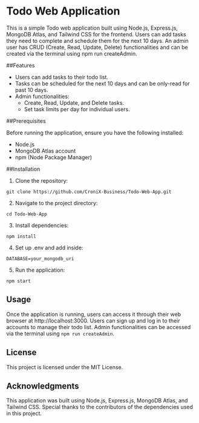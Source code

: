 # Todo Web Application

This is a simple Todo web application built using Node.js, Express.js, MongoDB Atlas, and Tailwind CSS for the frontend. Users can add tasks they need to complete and schedule them for the next 10 days. An admin user has CRUD (Create, Read, Update, Delete) functionalities and can be created via the terminal using npm run createAdmin.

##Features

- Users can add tasks to their todo list.
- Tasks can be scheduled for the next 10 days and can be only-read for past 10 days.
- Admin functionalities:
  - Create, Read, Update, and Delete tasks.
  - Set task limits per day for individual users.

##Prerequisites

Before running the application, ensure you have the following installed:

- Node.js
- MongoDB Atlas account
- npm (Node Package Manager)
  
##Installation

1. Clone the repository:
```
git clone https://github.com/CroniX-Business/Todo-Web-App.git
```
2. Navigate to the project directory:
```
cd Todo-Web-App
```
3. Install dependencies:
```
npm install
```
4. Set up .env and add inside:
```
DATABASE=your_mongodb_uri
```
5. Run the application:
```
npm start
```

## Usage

Once the application is running, users can access it through their web browser at http://localhost:3000.
Users can sign up and log in to their accounts to manage their todo list.
Admin functionalities can be accessed via the terminal using ```npm run createAdmin```.

## License

This project is licensed under the MIT License.

## Acknowledgments

This application was built using Node.js, Express.js, MongoDB Atlas, and Tailwind CSS.
Special thanks to the contributors of the dependencies used in this project.
